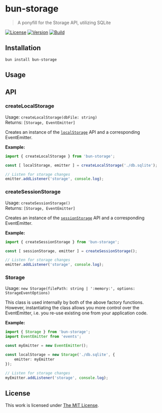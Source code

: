 # bun-storage

> A ponyfill for the Storage API, utilizing SQLite

[![License](https://img.shields.io/github/license/idleberg/bun-storage?color=blue&style=for-the-badge)](https://github.com/idleberg/bun-storage/blob/main/LICENSE)
[![Version](https://img.shields.io/npm/v/bun-storage?style=for-the-badge)](https://www.npmjs.org/package/bun-storage)
[![Build](https://img.shields.io/github/actions/workflow/status/idleberg/bun-storage/test.yml?style=for-the-badge)](https://github.com/idleberg/bun-storage/actions)

## Installation

`bun install bun-storage`

## Usage

## API

### createLocalStorage

Usage: `createLocalStorage(dbFile: string)`  
Returns: `[Storage, EventEmitter]`  

Creates an instance of the [`localStorage`](https://developer.mozilla.org/docs/Web/API/Window/localStorage) API and a corresponding EventEmitter.

**Example:**

```typescript
import { createLocalStorage } from 'bun-storage';

const [ localStorage, emitter ] = createLocalStorage('./db.sqlite');

// Listen for storage changes
emitter.addListener('storage', console.log);
```
### createSessionStorage

Usage: `createSessionStorage()`  
Returns: `[Storage, EventEmitter]`  

Creates an instance of the [`sessionStorage`](https://developer.mozilla.org/docs/Web/API/Window/sessionStorage) API and a corresponding EventEmitter.

**Example:**

```typescript
import { createSessionStorage } from 'bun-storage';

const [ sessionStorage, emitter ] = createSessionStorage();

// Listen for storage changes
emitter.addListener('storage', console.log);
```

### Storage

Usage: `new Storage(filePath: string | ':memory:', options: StorageEventOptions)`

This class is used internally by both of the above factory functions. However, instantiating the class allows you more control over the EventEmitter, i.e. you re-use existing one from your application code.

**Example:**

```typescript
import { Storage } from 'bun-storage';
import EventEmitter from 'events';

const myEmitter = new EventEmitter();

const localStorage = new Storage('./db.sqlite', {
	emitter: myEmitter
});

// Listen for storage changes
myEmitter.addListener('storage', console.log);
```

## License

This work is licensed under [The MIT License](https://opensource.org/licenses/MIT).
